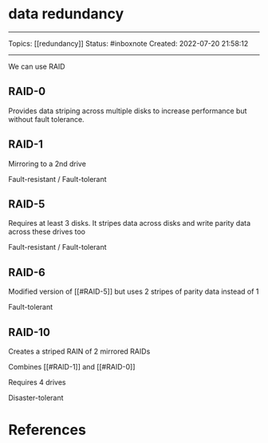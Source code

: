 # data redundancy
---
Topics: [[redundancy]]
Status: #inboxnote
Created: 2022-07-20 21:58:12

---

We can use RAID

## RAID-0

Provides data striping across multiple disks to increase performance but without fault tolerance.

## RAID-1

Mirroring to a 2nd drive

Fault-resistant / Fault-tolerant

## RAID-5

Requires at least 3 disks. It stripes data across disks and write parity data across these drives too

Fault-resistant / Fault-tolerant

## RAID-6

Modified version of [[#RAID-5]] but uses 2 stripes of parity data instead of 1

Fault-tolerant

## RAID-10

Creates a striped RAIN of 2 mirrored RAIDs

Combines [[#RAID-1]] and [[#RAID-0]]

Requires 4 drives

Disaster-tolerant

# References
